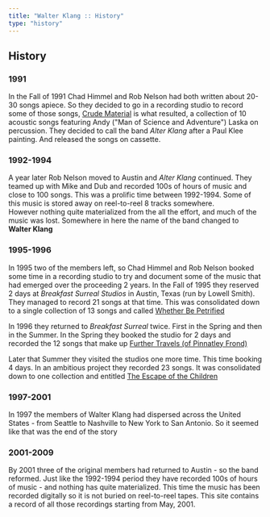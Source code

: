 ```yaml
---
title: "Walter Klang :: History"
type: "history"
---
```


## History

### 1991
In the Fall of 1991 Chad Himmel and Rob Nelson
had both written about 20-30 songs apiece. So they
decided to go in a recording studio to record some
of those songs, [Crude Material](/albums/crude-material "Crude Material")
is what resulted, a collection of 10 acoustic songs featuring
Andy ("Man of Science and Adventure") Laska on percussion.
They decided to call the band *Alter Klang*
after a Paul Klee painting. And released the songs on
cassette.
    
### 1992-1994
A year later Rob Nelson moved to Austin and 
*Alter Klang* continued. They teamed up with Mike and Dub and
recorded 100s of hours of music and close to 100 songs. 
This was a prolific time between 1992-1994.  Some of this 
music is stored away on reel-to-reel 8 tracks somewhere.  
However nothing quite materialized from the all the effort, 
and much of the music was lost. Somewhere in here 
the name of the band changed to **Walter Klang**
    
### 1995-1996
In 1995 two of the members left, so Chad Himmel and Rob Nelson booked some time in a recording studio to try and document some of the music
that had emerged over the proceeding 2 years.  In the Fall of
1995 they reserved 2 days at *Breakfast Surreal Studios* in Austin, Texas (run by Lowell Smith).  They managed to record 21 songs at that time.  This was consolidated down to a single collection of 13
songs and called [Whether Be Petrified](/albums/whether-be-petrified "Whether Be Petrified")
      
In 1996 they returned to *Breakfast Surreal* twice.
First in the Spring and then in the Summer. In the Spring
they booked the studio for 2 days and recorded the 12 songs
that make up
[Further Travels (of Pinnatley Frond)](/albums/further-travels)
      
Later that Summer they visited the studios one more time.  This time booking 4 days. In an ambitious project they recorded
23 songs.  It was consolidated down to one collection and
entitled 
[The Escape of the Children](/albums/the-escape-of-the-children "The Escape of the Children")

### 1997-2001
In 1997 the members of Walter Klang had dispersed across
the United States - from Seattle to Nashville to
New York to San Antonio. So it seemed like that was the end of the
story
  
### 2001-2009

By 2001 three of the original members had returned to Austin - so 
the band reformed.  Just like the 1992-1994 period
they have recorded 100s of hours of music - and nothing has quite materialized.  This time the music has been recorded digitally 
so it is not buried on reel-to-reel tapes. This site contains 
a record of all those recordings starting from May, 2001.


